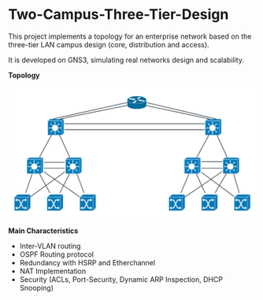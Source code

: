 # Two-Campus-Three-Tier-Design

This project implements a topology for an enterprise network based on the three-tier LAN campus design (core, distribution and access).

It is developed on GNS3, simulating real networks design and scalability.

**Topology**

![Topología de red](diagrams/topologia.png)


**Main Characteristics**

- Inter-VLAN routing
- OSPF Routing protocol
- Redundancy with HSRP and Etherchannel
- NAT Implementation
- Security (ACLs, Port-Security, Dynamic ARP Inspection, DHCP Snooping)
